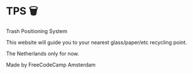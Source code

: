 # TPS 🗑️
Trash Positioning System

This website will guide you to your nearest glass/paper/etc recycling point.

The Netherlands only for now.

Made by FreeCodeCamp Amsterdam
